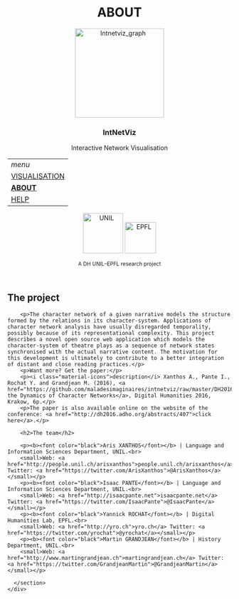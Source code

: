 <body>
<div class="wrapper">
      <header>
        <h1>ABOUT</h1>
        <img src="https://raw.githubusercontent.com/maladesimaginaires/intnetviz/gh-pages/img/intnetviz_graph.png" alt="Intnetviz_graph" style="width:200px;">
        <h3>IntNetViz</h3> 
        <p>Interactive Network Visualisation</p>
        <table style="width:100%">
          <tr>
            <td><i class="material-icons">menu</i></td>
          </tr>
          <tr>
            <td><a href="https://maladesimaginaires.github.io/intnetviz/">VISUALISATION</a></td>
          </tr>
          <tr>
            <td><b><a href="https://maladesimaginaires.github.io/intnetviz/about.html">ABOUT</a></b></td>
          </tr>
          <tr>
            <td><a href="https://maladesimaginaires.github.io/intnetviz/help.html">HELP</a></td>
          </tr>
        </table>
        <img src="https://raw.githubusercontent.com/maladesimaginaires/intnetviz/master/img/logo_unil.png" alt="UNIL" style="width:90px;">      <img src="https://raw.githubusercontent.com/maladesimaginaires/intnetviz/master/img/logo_epfl.jpg" alt="EPFL" style="width:70px;">
        <p><small>A DH UNIL–EPFL research project</small></p>
      </header>
      <section>
        <h2>The project</h2>

        <p>The character network of a given narrative models the structure formed by the relations in its character-system. Applications of character network analysis have usually disregarded temporality, possibly because of its representational complexity. This project describes a novel open source web application which models the character-system of theatre plays as a sequence of network states synchronised with the actual narrative content. The motivation for this development is ultimately to contribute to a better integration of distant and close reading practices.</p>
        <p>Want more? Get the paper:</p>
        <p><i class="material-icons">description</i> Xanthos A., Pante I., Rochat Y. and Grandjean M. (2016), <a href="https://github.com/maladesimaginaires/intnetviz/raw/master/DH2016_xanthos_et_al.pdf">Visualising the Dynamics of Character Networks</a>, Digital Humanities 2016, Krakow, 6p.</p>
        <p>The paper is also available online on the website of the conference: <a href="http://dh2016.adho.org/abstracts/407">click here</a>.</p>

        <h2>The team</h2>

        <p><b><font color="black">Aris XANTHOS</font></b> | Language and Information Sciences Department, UNIL.<br>
        <small>Web: <a href="http://people.unil.ch/arisxanthos">people.unil.ch/arisxanthos</a> Twitter: <a href="https://twitter.com/ArisXanthos">@ArisXanthos</a></small></p>
        <p><b><font color="black">Isaac PANTE</font></b> | Language and Information Sciences Department, UNIL.<br>
        <small>Web: <a href="http://isaacpante.net">isaacpante.net</a> Twitter: <a href="https://twitter.com/IsaacPante">@IsaacPante</a></small></p>
        <p><b><font color="black">Yannick ROCHAT</font></b> | Digital Humanities Lab, EPFL.<br>
        <small>Web: <a href="http://yro.ch">yro.ch</a> Twitter: <a href="https://twitter.com/yrochat">@yrochat</a></small></p>
        <p><b><font color="black">Martin GRANDJEAN</font></b> | History Department, UNIL.<br>
        <small>Web: <a href="http://www.martingrandjean.ch">martingrandjean.ch</a> Twitter: <a href="https://twitter.com/GrandjeanMartin">@GrandjeanMartin</a></small></p>

      </section>
    </div>
